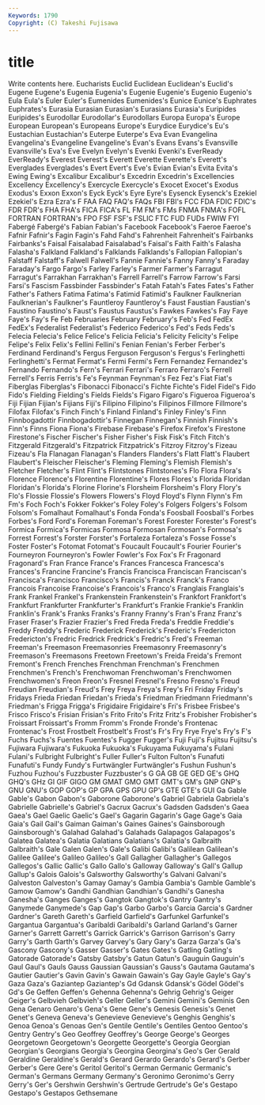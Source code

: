 ```yaml
---
Keywords: 1790 
Copyright: (C) Takeshi Fujisawa
---
```


# title

Write contents here.
 Eucharists Euclid Euclidean Euclidean's
Euclid's Eugene Eugene's Eugenia Eugenia's Eugenie Eugenie's Eugenio Eugenio's Eula
Eula's Euler Euler's Eumenides Eumenides's Eunice Eunice's Euphrates Euphrates's Eurasia
Eurasian Eurasian's Eurasians Eurasia's Euripides Euripides's Eurodollar Eurodollar's Eurodollars Europa
Europa's Europe European European's Europeans Europe's Eurydice Eurydice's Eu's Eustachian
Eustachian's Euterpe Euterpe's Eva Evan Evangelina Evangelina's Evangeline Evangeline's Evan's
Evans Evans's Evansville Evansville's Eva's Eve Evelyn Evelyn's Evenki Evenki's
EverReady EverReady's Everest Everest's Everett Everette Everette's Everett's Everglades Everglades's
Evert Evert's Eve's Evian Evian's Evita Evita's Ewing Ewing's Excalibur
Excalibur's Excedrin Excedrin's Excellencies Excellency Excellency's Exercycle Exercycle's Exocet Exocet's
Exodus Exodus's Exxon Exxon's Eyck Eyck's Eyre Eyre's Eysenck Eysenck's
Ezekiel Ezekiel's Ezra Ezra's F FAA FAQ FAQ's FAQs FBI
FBI's FCC FDA FDIC FDIC's FDR FDR's FHA FHA's FICA
FICA's FL FM FM's FMs FNMA FNMA's FOFL FORTRAN FORTRAN's
FPO FSF FSF's FSLIC FTC FUD FUDs FWIW FYI Fabergé
Fabergé's Fabian Fabian's Facebook Facebook's Faeroe Faeroe's Fafnir Fafnir's Fagin
Fagin's Fahd Fahd's Fahrenheit Fahrenheit's Fairbanks Fairbanks's Faisal Faisalabad Faisalabad's
Faisal's Faith Faith's Falasha Falasha's Falkland Falkland's Falklands Falklands's Fallopian
Fallopian's Falstaff Falstaff's Falwell Falwell's Fannie Fannie's Fanny Fanny's Faraday
Faraday's Fargo Fargo's Farley Farley's Farmer Farmer's Farragut Farragut's Farrakhan
Farrakhan's Farrell Farrell's Farrow Farrow's Farsi Farsi's Fascism Fassbinder Fassbinder's
Fatah Fatah's Fates Fates's Father Father's Fathers Fatima Fatima's Fatimid
Fatimid's Faulkner Faulknerian Faulknerian's Faulkner's Fauntleroy Fauntleroy's Faust Faustian Faustian's
Faustino Faustino's Faust's Faustus Faustus's Fawkes Fawkes's Fay Faye Faye's
Fay's Fe Feb Februaries February February's Feb's Fed FedEx FedEx's
Federalist Federalist's Federico Federico's Fed's Feds Feds's Felecia Felecia's Felice
Felice's Felicia Felicia's Felicity Felicity's Felipe Felipe's Felix Felix's Fellini
Fellini's Fenian Fenian's Ferber Ferber's Ferdinand Ferdinand's Fergus Ferguson Ferguson's
Fergus's Ferlinghetti Ferlinghetti's Fermat Fermat's Fermi Fermi's Fern Fernandez Fernandez's
Fernando Fernando's Fern's Ferrari Ferrari's Ferraro Ferraro's Ferrell Ferrell's Ferris
Ferris's Fe's Feynman Feynman's Fez Fez's Fiat Fiat's Fiberglas Fiberglas's
Fibonacci Fibonacci's Fichte Fichte's Fidel Fidel's Fido Fido's Fielding Fielding's
Fields Fields's Figaro Figaro's Figueroa Figueroa's Fiji Fijian Fijian's Fijians
Fiji's Filipino Filipino's Filipinos Fillmore Fillmore's Filofax Filofax's Finch Finch's
Finland Finland's Finley Finley's Finn Finnbogadottir Finnbogadottir's Finnegan Finnegan's Finnish
Finnish's Finn's Finns Fiona Fiona's Firebase Firebase's Firefox Firefox's Firestone
Firestone's Fischer Fischer's Fisher Fisher's Fisk Fisk's Fitch Fitch's Fitzgerald
Fitzgerald's Fitzpatrick Fitzpatrick's Fitzroy Fitzroy's Fizeau Fizeau's Fla Flanagan Flanagan's
Flanders Flanders's Flatt Flatt's Flaubert Flaubert's Fleischer Fleischer's Fleming Fleming's
Flemish Flemish's Fletcher Fletcher's Flint Flint's Flintstones Flintstones's Flo Flora
Flora's Florence Florence's Florentine Florentine's Flores Flores's Florida Floridan Floridan's
Florida's Florine Florine's Florsheim Florsheim's Flory Flory's Flo's Flossie Flossie's
Flowers Flowers's Floyd Floyd's Flynn Flynn's Fm Fm's Foch Foch's
Fokker Fokker's Foley Foley's Folgers Folgers's Folsom Folsom's Fomalhaut Fomalhaut's
Fonda Fonda's Foosball Foosball's Forbes Forbes's Ford Ford's Foreman Foreman's
Forest Forester Forester's Forest's Formica Formica's Formicas Formosa Formosan Formosan's
Formosa's Forrest Forrest's Forster Forster's Fortaleza Fortaleza's Fosse Fosse's Foster
Foster's Fotomat Fotomat's Foucault Foucault's Fourier Fourier's Fourneyron Fourneyron's Fowler
Fowler's Fox Fox's Fr Fragonard Fragonard's Fran France France's Frances
Francesca Francesca's Frances's Francine Francine's Francis Francisca Franciscan Franciscan's Francisca's
Francisco Francisco's Francis's Franck Franck's Franco Francois Francoise Francoise's Francois's
Franco's Franglais Franglais's Frank Frankel Frankel's Frankenstein Frankenstein's Frankfort Frankfort's
Frankfurt Frankfurter Frankfurter's Frankfurt's Frankie Frankie's Franklin Franklin's Frank's Franks
Franks's Franny Franny's Fran's Franz Franz's Fraser Fraser's Frazier Frazier's
Fred Freda Freda's Freddie Freddie's Freddy Freddy's Frederic Frederick Frederick's
Frederic's Fredericton Fredericton's Fredric Fredrick Fredrick's Fredric's Fred's Freeman Freeman's
Freemason Freemasonries Freemasonry Freemasonry's Freemason's Freemasons Freetown Freetown's Freida Freida's
Fremont Fremont's French Frenches Frenchman Frenchman's Frenchmen Frenchmen's French's Frenchwoman
Frenchwoman's Frenchwomen Frenchwomen's Freon Freon's Fresnel Fresnel's Fresno Fresno's Freud
Freudian Freudian's Freud's Frey Freya Freya's Frey's Fri Friday Friday's
Fridays Frieda Friedan Friedan's Frieda's Friedman Friedmann Friedmann's Friedman's Frigga
Frigga's Frigidaire Frigidaire's Fri's Frisbee Frisbee's Frisco Frisco's Frisian Frisian's
Frito Frito's Fritz Fritz's Frobisher Frobisher's Froissart Froissart's Fromm Fromm's
Fronde Fronde's Frontenac Frontenac's Frost Frostbelt Frostbelt's Frost's Fr's Fry
Frye Frye's Fry's F's Fuchs Fuchs's Fuentes Fuentes's Fugger Fugger's
Fuji Fuji's Fujitsu Fujitsu's Fujiwara Fujiwara's Fukuoka Fukuoka's Fukuyama Fukuyama's
Fulani Fulani's Fulbright Fulbright's Fuller Fuller's Fulton Fulton's Funafuti Funafuti's
Fundy Fundy's Furtwängler Furtwängler's Fushun Fushun's Fuzhou Fuzhou's Fuzzbuster Fuzzbuster's
G GA GB GE GED GE's GHQ GHQ's GHz GI
GIF GIGO GM GMAT GMO GMT GMT's GM's GNP GNP's
GNU GNU's GOP GOP's GP GPA GPS GPU GP's GTE
GTE's GUI Ga Gable Gable's Gabon Gabon's Gaborone Gaborone's Gabriel
Gabriela Gabriela's Gabrielle Gabrielle's Gabriel's Gacrux Gacrux's Gadsden Gadsden's Gaea
Gaea's Gael Gaelic Gaelic's Gael's Gagarin Gagarin's Gage Gage's Gaia
Gaia's Gail Gail's Gaiman Gaiman's Gaines Gaines's Gainsborough Gainsborough's Galahad
Galahad's Galahads Galapagos Galapagos's Galatea Galatea's Galatia Galatians Galatians's Galatia's
Galbraith Galbraith's Gale Galen Galen's Gale's Galibi Galibi's Galilean Galilean's
Galilee Galilee's Galileo Galileo's Gall Gallagher Gallagher's Gallegos Gallegos's Gallic
Gallic's Gallo Gallo's Galloway Galloway's Gall's Gallup Gallup's Galois Galois's
Galsworthy Galsworthy's Galvani Galvani's Galveston Galveston's Gamay Gamay's Gambia Gambia's
Gamble Gamble's Gamow Gamow's Gandhi Gandhian Gandhian's Gandhi's Ganesha Ganesha's
Ganges Ganges's Gangtok Gangtok's Gantry Gantry's Ganymede Ganymede's Gap Gap's
Garbo Garbo's Garcia Garcia's Gardner Gardner's Gareth Gareth's Garfield Garfield's
Garfunkel Garfunkel's Gargantua Gargantua's Garibaldi Garibaldi's Garland Garland's Garner Garner's
Garrett Garrett's Garrick Garrick's Garrison Garrison's Garry Garry's Garth Garth's
Garvey Garvey's Gary Gary's Garza Garza's Ga's Gascony Gascony's Gasser
Gasser's Gates Gates's Gatling Gatling's Gatorade Gatorade's Gatsby Gatsby's Gatun
Gatun's Gauguin Gauguin's Gaul Gaul's Gauls Gauss Gaussian Gaussian's Gauss's
Gautama Gautama's Gautier Gautier's Gavin Gavin's Gawain Gawain's Gay Gayle
Gayle's Gay's Gaza Gaza's Gaziantep Gaziantep's Gd Gdansk Gdansk's Gödel
Gödel's Gd's Ge Geffen Geffen's Gehenna Gehenna's Gehrig Gehrig's Geiger
Geiger's Gelbvieh Gelbvieh's Geller Geller's Gemini Gemini's Geminis Gen Gena
Genaro Genaro's Gena's Gene Gene's Genesis Genesis's Genet Genet's Geneva
Geneva's Genevieve Genevieve's Genghis Genghis's Genoa Genoa's Genoas Gen's Gentile
Gentile's Gentiles Gentoo Gentoo's Gentry Gentry's Geo Geoffrey Geoffrey's George
George's Georges Georgetown Georgetown's Georgette Georgette's Georgia Georgian Georgian's Georgians
Georgia's Georgina Georgina's Geo's Ger Gerald Geraldine Geraldine's Gerald's Gerard
Gerardo Gerardo's Gerard's Gerber Gerber's Gere Gere's Geritol Geritol's German
Germanic Germanic's German's Germans Germany Germany's Geronimo Geronimo's Gerry Gerry's
Ger's Gershwin Gershwin's Gertrude Gertrude's Ge's Gestapo Gestapo's Gestapos Gethsemane

